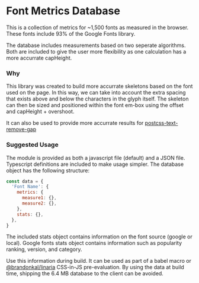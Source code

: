 # Font Metrics Database

This is a collection of metrics for ~1,500 fonts as measured in the browser. These fonts include 93% of the Google Fonts library.

The database includes measurements based on two seperate algorithms. Both are included to give the user more flexibility as one calculation has a more accurrate capHeight.

### Why

This library was created to build more accurrate skeletons based on the font used on the page. In this way, we can take into account the extra spacing that exists above and below the characters in the glyph itself. The skeleton can then be sized and positioned within the font em-box using the offset and capHeight + overshoot.

It can also be used to provide more accurrate results for [postcss-text-remove-gap](https://www.npmjs.com/package/postcss-text-remove-gap)

### Suggested Usage

The module is provided as both a javascript file (default) and a JSON file. Typescript definitions are included to make usage simpler. The database object has the following structure:

```js
const data = {
  'Font Name': {
    metrics: {
      measure1: {},
      measure2: {},
    },
    stats: {},
  },
}
```

The included stats object contains information on the font source (google or local). Google fonts stats object contains information such as popularity ranking, version, and category.

Use this information during build. It can be used as part of a babel macro or [@brandonkal/linaria](https://www.npmjs.com/package/@brandonkal/linaria) CSS-in-JS pre-evaluation. By using the data at build time, shipping the 6.4 MB database to the client can be avoided.
